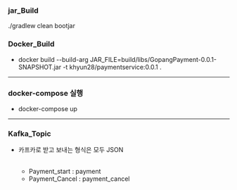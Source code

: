 ### jar_Build

./gradlew clean bootjar

### Docker_Build

- docker build --build-arg JAR_FILE=build/libs/GopangPayment-0.0.1-SNAPSHOT.jar -t khyun28/paymentservice:0.0.1 .


---
### docker-compose 실행

- docker-compose up

---

### Kafka_Topic

- 카프카로 받고 보내는 형식은 모두 JSON <br><br>

  - Payment_start  : payment
  - Payment_Cancel : payment_cancel
 
